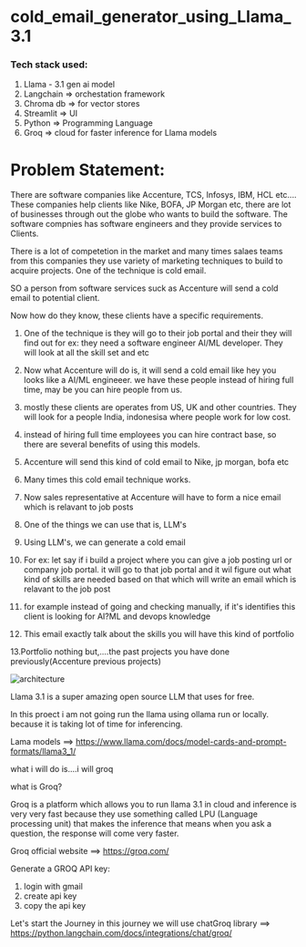 # cold_email_generator_using_Llama_3.1

### Tech stack used:
1. Llama - 3.1 gen ai model
2. Langchain => orchestation framework
3. Chroma db => for vector stores
4. Streamlit => UI
5. Python => Programming Language
6. Groq => cloud for faster inference for Llama models

# Problem Statement:

There are software companies like Accenture, TCS, Infosys, IBM, HCL etc....
These companies help clients like Nike, BOFA, JP Morgan etc, there are lot of businesses through out the globe who wants to build the software. The software compnies has software engineers and they provide services to Clients.

There is a lot of competetion in the market and many times salaes teams from this companies they use variety of marketing techniques to build to acquire projects. One of the technique is cold email.

SO a person from software services suck as Accenture will send a cold email to potential client.

Now how do they know, these clients have a specific requirements.
1. One of the technique is they will go to their job portal and their they will find out for ex: they need a software engineer AI/ML developer. They will look at all the skill set and etc

2. Now what Accenture will do is, it will send a cold email like hey you looks like a AI/ML engineeer. we have these people instead of hiring full time, may be you can hire people from us.

3. mostly these clients are operates from US, UK and other countries. They will look for a people India, indonesisa where people work for low cost.

4. instead of hiring full time employees you can hire contract base, so there are several benefits of using this models.

5. Accenture will send this kind of cold email to Nike, jp morgan, bofa etc

6. Many times this cold email technique works.

7. Now sales representative at Accenture will have to form a nice email which is relavant to job posts

8. One of the things we can use that is, LLM's

9. Using LLM's, we can generate a cold email

10. For ex: let say if i build a project where you can give a job posting url or company job portal. it will go to that job portal and it wil figure out what kind of skills are needed based on that which will write an email which is relavant to the job post

11. for example instead of going and checking manually, if it's identifies this client is looking for AI?ML and devops knowledge

12. This email exactly talk about the skills you will have this kind of portfolio

13.Portfolio nothing but,....the past projects you have done previously(Accenture previous projects)

![architecture](https://github.com/user-attachments/assets/35151284-23fc-48ab-b3e6-e98fa034008b)

Llama 3.1 is a super amazing open source LLM that uses for free. 

In this proect i am not going run the llama using ollama run or locally. because it is taking lot of time for inferencing.

Lama models ==> https://www.llama.com/docs/model-cards-and-prompt-formats/llama3_1/

what i will do is....i will groq

what is Groq?

Groq is a platform which allows you to run llama 3.1 in cloud and inference is very very fast because they use something called LPU (Language processing unit) that makes the inference that means when you ask a question, the response will come very faster.

Groq official website ==> https://groq.com/

Generate a GROQ API key:
1. login with gmail
2. create api key
3. copy the api key

Let's start the Journey
in this journey we will use
chatGroq library ==> https://python.langchain.com/docs/integrations/chat/groq/
